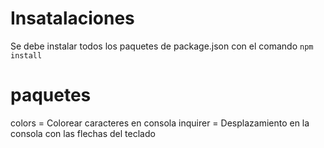 # Insatalaciones
Se debe instalar todos los paquetes de package.json con el comando `npm install`

# paquetes
colors = Colorear caracteres en consola
inquirer = Desplazamiento en la consola con las flechas del teclado